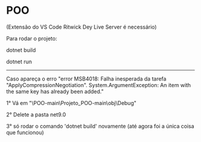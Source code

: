 # POO

(Extensão do VS Code Ritwick Dey Live Server é necessário)

Para rodar o projeto:

dotnet build

dotnet run

-------------------------------------------------------------
Caso apareça o erro 
"error MSB4018:
Falha inesperada da tarefa "ApplyCompressionNegotiation".
System.ArgumentException: An item with the same key has already been added."

1°
Vá em "\POO-main\Projeto_POO-main\obj\Debug"

2°
Delete a pasta net9.0

3°
só rodar o comando 'dotnet build' novamente (até agora foi a única coisa que funcionou)
